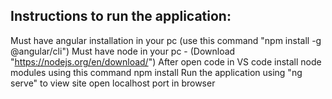 Instructions to run the application:
----------------------------------------------
Must have angular installation in your pc (use this command "npm install -g @angular/cli")
Must have node in your pc - (Download "https://nodejs.org/en/download/")
After open code in VS code
install node modules using this command npm install
Run the application using "ng serve" to view site
open localhost port in browser
